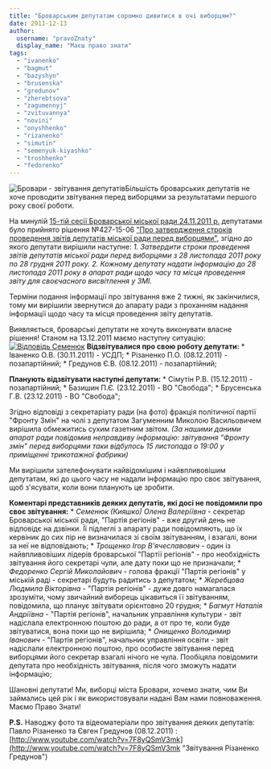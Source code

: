 ```yaml
---
title: "Броварським депутатам соромно дивитися в очі виборцям?"
date: 2011-12-13
author: 
  username: "pravoZnaty"
  display_name: "Маєш право знати"
tags: 
  - "ivanenko"
  - "bagmut"
  - "bazyshyn"
  - "brusenska"
  - "gredunov"
  - "zherebtsova"
  - "zagumennyj"
  - "zvituvannya"
  - "novini"
  - "onyshhenko"
  - "rizanenko"
  - "simutin"
  - "semenyuk-kiyashko"
  - "troshhenko"
  - "fedorenko"
---
```


![](https://mpz.brovary.org/wp-content/uploads/2011/12/Бровари-звітування-депутатів.jpg "Бровари - звітування депутатів")Більшість броварських депутатів не хоче проводити звітування перед виборцями за результатами першого року своєї роботи.

На минулій [15-тій сесії Броварської міської ради 24.11.2011 р.](https://mpz.brovary.org/novini/video-15-te-sesijne-zasidannya-brovarskoji-miskoji-rady/ "ВІДЕО: 15-те сесійне засідання Броварської міської ради") депутатами було прийнято рішення №427-15-06 ["Про затвердження строків проведення звітів депутатів міської ради перед виборцями"](http://www.slideshare.net/sergIlliukhin/4271506-24112011 "Про затвердження строків звітування перед виборцями"), згідно до якого депутати вирішили <!--more-->наступне: _1\. Затвердити строки проведення звітів депутатів міської ради перед виборцями з 28 листопада 2011 року по 28 грудня 2011 року. 2. Кожному депутату надати інформацію до 28 листопада 2011 року в апарат ради щодо часу та місця проведення звіту для своєчасного висвітлення у ЗМІ._

Терміни подання інформації про звітування вже 2 тижні, як закінчилися, тому ми вирішили звернутися до апарату ради з проханням надання інформації щодо часу та місця проведення звіту депутатів.

Виявляється, броварські депутати не хочуть виконувати власне рішення! Станом на 13.12.2011 маємо наступну ситуацію: [![](https://mpz.brovary.org/wp-content/uploads/2011/12/Відповідь-Семенюк.jpg "Відповідь Семенюк")](https://mpz.brovary.org/wp-content/uploads/2011/12/Відповідь-Семенюк.jpg) **Відзвітувалися про свою роботу депутати:** \* Іваненко О.В. (30.11.2011) - УСДП; \* Різаненко П.О. (08.12.2011) - позапартійний; \* Гредунов Є.В. (08.12.2011) - позапартійний;

**Планують відзвітувати наступні депутати:** \* Сімутін Р.В. (15.12.2011) - позапартійний; \* Базишин П.Є. (23.12.2011) - ВО "Свобода"; \* Брусенська Г.В. (23.12.2011) - ВО "Свобода";

Згідно відповіді з секретаріату ради (на фото) фракція політичної партії "Фронту Змін" на чолі з депутатом Загуменним Миколою Васильовичем вирішила обмежитись сухим газетним звітом. _(За нашими даними апарат ради повідомив неправдиву інформацію: звітування "Фронту змін" перед виборцями таки відбулось 15 листопада о 19:00 у приміщенні трикотажної фабрики)_

Ми вирішили зателефонувати найвідомішим і найвпливовішим депутатам, які до цього часу не надали інформацію про своє звітування, щоб з'ясувати, коли вони планують це зробити.

**Коментарі представників деяких депутатів, які досі не повідомили про своє звітування:** \* _Семенюк (Кияшко) Олена Валеріївна_ - секретар Броварської міської ради, "Партія регіонів" - вже другий день не відповідє на дзвінки. Її підлеглі з апарату ради повідомляють, що їх кервіник до сих пір не визначилася зі своїм звітуванням, і взагалі, вони за неї не відповідають; \* _Трощенко Ігор В'ячеславович_ - один із найвпливовіших лідерів броварської "Партії регіонів" - про необхідність звітування його секретарі чули, але дату поки що не призначали; \* _Федоренко Сергій Миколайович_ - голова фракції "Партія регіонів" у міській раді - секретарі будуть радитись з депутатом; \* _Жеребцова Людмила Вікторівна_ - "Партія регіонів" - дуже довго намагалася зрозуміти, чому звичайний виборець цікавиться її звітуванням, повідомила, що планує звітувати орієнтовно 20 грудня; \* _Багмут Наталія Андріївна_ - "Партія регіонів", начальник управління культури - звіт надіслала електронною поштою до ради, а от про те, коли буде звітуватися, вона поки що не вирішила; \* _Онищенко Володимир Іванович_ - "Партія регіонів", начальник управління освіти - звіт надіслали електронною поштою, про особисте звітування перед виборцями його секретар взагалі нічого не чула. Пообіцяла повідомити депутата про необхідність звітування, після чого зможуть надати інформацію;

Шановні депутати! Ми, виборці міста Бровари, хочемо знати, чим Ви займались цей рік і як використовували надані Вам нами повноваження. Маємо Право Знати!

**P.S.** Наводжу фото та відеоматеріали про звітування деяких депутатів: Павло Різаненко та Євген Гредунов (08.12.2011) : [http://www.youtube.com/watch?v=7F8yQSmV3mk](http://www.youtube.com/watch?v=7F8yQSmV3mk "Звітування Різаненко Гредунов")
